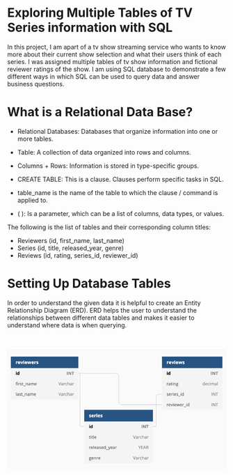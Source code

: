 # Exploring Multiple Tables of TV Series information with SQL 

In this project, I am apart of a tv show streaming service who wants to know more about their current show selection and what their users think of each series. I was assigned multiple tables of tv show information and fictional reviewer ratings of the show. I am using SQL database to demonstrate a few different ways in which SQL can be used to query data and answer business questions. 


# What is a Relational Data Base? 

- Relational Databases: Databases that organize information into one or more tables.
- Table: A collection of data organized into rows and columns.
- Columns + Rows: Information is stored in type-specific groups.

- CREATE TABLE: This is a clause. Clauses perform specific tasks in SQL.
- table_name is the name of the table to which the clause / command is applied to.
- ( ): Is a parameter, which can be a list of columns, data types, or values.


The following is the list of tables and their corresponding column titles: 

- Reviewers (id, first_name, last_name) 
- Series (id, title, released_year, genre) 
- Reviews (id, rating, series_id, reviewer_id)

# Setting Up Database Tables 
In order to understand the given data it is helpful to create an Entity Relationship Diagram (ERD). ERD helps the user to understand the relationships between different data tables and makes it easier to understand where data is when querying. 

\
\
![](https://github.com/alexgamboa1/SQL-TV-Rating-/blob/master/Data%20Model%20.png) 


